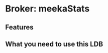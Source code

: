 Broker: meekaStats
=============================

Features
--------

What you need to use this LDB
-----------------------------
